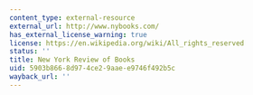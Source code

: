 ```yaml
---
content_type: external-resource
external_url: http://www.nybooks.com/
has_external_license_warning: true
license: https://en.wikipedia.org/wiki/All_rights_reserved
status: ''
title: New York Review of Books
uid: 5903b866-8d97-4ce2-9aae-e9746f492b5c
wayback_url: ''
---
```

